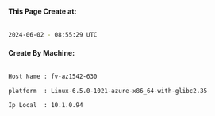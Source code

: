 
   
#### This Page Create at:

```bash

2024-06-02 - 08:55:29 UTC

```

#### Create By Machine:

```bash

Host Name : fv-az1542-630

platform  : Linux-6.5.0-1021-azure-x86_64-with-glibc2.35

Ip Local  : 10.1.0.94

```

